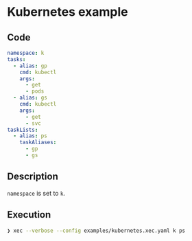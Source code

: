 # Kubernetes example

## Code

```yaml
namespace: k
tasks:
  - alias: gp
    cmd: kubectl
    args:
      - get
      - pods
  - alias: gs
    cmd: kubectl
    args:
      - get
      - svc
taskLists:
  - alias: ps
    taskAliases:
      - gp
      - gs

```

## Description

`namespace` is set to `k`.

## Execution

```bash
❯ xec --verbose --config examples/kubernetes.xec.yaml k ps

```

